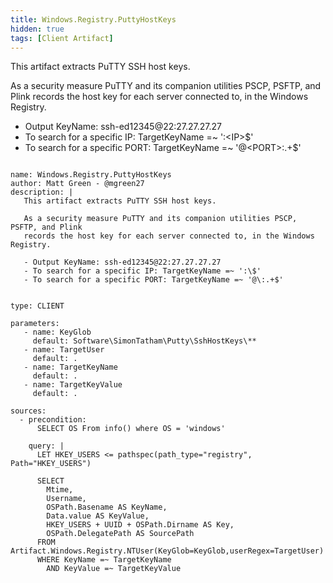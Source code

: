 ```yaml
---
title: Windows.Registry.PuttyHostKeys
hidden: true
tags: [Client Artifact]
---
```


This artifact extracts PuTTY SSH host keys.

As a security measure PuTTY and its companion utilities PSCP, PSFTP, and Plink 
records the host key for each server connected to, in the Windows Registry.

- Output KeyName: ssh-ed12345@22:27.27.27.27
- To search for a specific IP: TargetKeyName =~ ':\<IP\>$'
- To search for a specific PORT: TargetKeyName =~ '@\<PORT\>:.+$'


<pre><code class="language-yaml">
name: Windows.Registry.PuttyHostKeys
author: Matt Green - @mgreen27
description: |
   This artifact extracts PuTTY SSH host keys.
   
   As a security measure PuTTY and its companion utilities PSCP, PSFTP, and Plink 
   records the host key for each server connected to, in the Windows Registry.
   
   - Output KeyName: ssh-ed12345@22:27.27.27.27
   - To search for a specific IP: TargetKeyName =~ ':\<IP\>$'
   - To search for a specific PORT: TargetKeyName =~ '@\<PORT\>:.+$'
   
   
type: CLIENT

parameters:
   - name: KeyGlob
     default: Software\SimonTatham\Putty\SshHostKeys\**
   - name: TargetUser
     default: .
   - name: TargetKeyName
     default: .
   - name: TargetKeyValue
     default: .

sources:
  - precondition:
      SELECT OS From info() where OS = 'windows' 

    query: |
      LET HKEY_USERS <= pathspec(path_type="registry", Path="HKEY_USERS")

      SELECT 
        Mtime,
        Username,
        OSPath.Basename AS KeyName,
        Data.value AS KeyValue,
        HKEY_USERS + UUID + OSPath.Dirname AS Key,
        OSPath.DelegatePath AS SourcePath
      FROM Artifact.Windows.Registry.NTUser(KeyGlob=KeyGlob,userRegex=TargetUser)
      WHERE KeyName =~ TargetKeyName
        AND KeyValue =~ TargetKeyValue


</code></pre>

